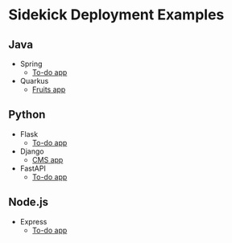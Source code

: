 # Sidekick Deployment Examples

## Java
- Spring
  - [To-do app](https://github.com/runsidekick/sidekick-demo-todo-app-java)
- Quarkus
  - [Fruits app](https://github.com/yasinkalafat/quarkus-rest-json)


## Python
- Flask
  - [To-do app](https://github.com/mehmetyz-test/flaskr-tdd)
- Django
  - [CMS app](https://github.com/mehmetyz-test/django-app-example)
- FastAPI
  - [To-do app](https://github.com/mehmetyz-test/fast-api-example)

## Node.js
- Express
  - [To-do app](https://github.com/boroskoyo/todos-express-password-sidekick)

